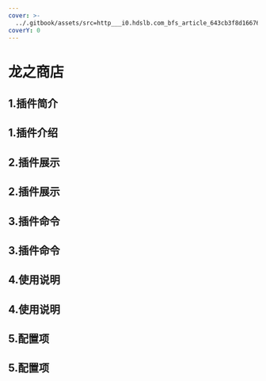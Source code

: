 ```yaml
---
cover: >-
  ../.gitbook/assets/src=http___i0.hdslb.com_bfs_article_643cb3f8d166763b7f2ea894adeffe7b93301acb.jpg&refer=http___i0.hdslb.jpg
coverY: 0
---
```


# 龙之商店



## 1.插件简介

## 1.插件介绍 <a href="#1.-cha-jian-jie-shao" id="1.-cha-jian-jie-shao"></a>

## 2.插件展示

## 2.插件展示 <a href="#2.-cha-jian-zhan-shi" id="2.-cha-jian-zhan-shi"></a>

## 3.插件命令

## 3.插件命令 <a href="#3.-cha-jian-ming-ling" id="3.-cha-jian-ming-ling"></a>

## 4.使用说明

## 4.使用说明 <a href="#4.-shi-yong-shuo-ming" id="4.-shi-yong-shuo-ming"></a>

## 5.配置项

## 5.配置项 <a href="#5.-pei-zhi-xiang" id="5.-pei-zhi-xiang"></a>
